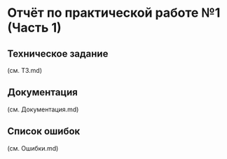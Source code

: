 # Отчёт по практической работе №1 (Часть 1)

## Техническое задание
(см. ТЗ.md)

## Документация
(см. Документация.md)

## Список ошибок
(см. Ошибки.md)
